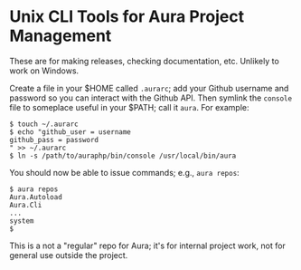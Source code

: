 Unix CLI Tools for Aura Project Management
==========================================

These are for making releases, checking documentation, etc. Unlikely to work
on Windows.

Create a file in your $HOME called `.aurarc`; add your Github username and
password so you can interact with the Github API. Then symlink the `console`
file to someplace useful in your $PATH; call it `aura`. For example:

    $ touch ~/.aurarc
    $ echo "github_user = username
    github_pass = password
    " >> ~/.aurarc
    $ ln -s /path/to/auraphp/bin/console /usr/local/bin/aura

You should now be able to issue commands; e.g., `aura repos`:

    $ aura repos
    Aura.Autoload
    Aura.Cli
    ...
    system
    $

This is a not a "regular" repo for Aura; it's for internal project work, not
for general use outside the project.
